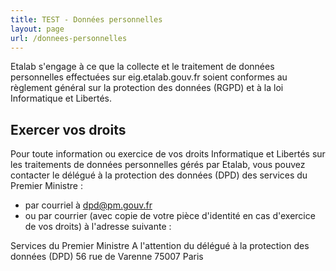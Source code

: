 ```yaml
---
title: TEST - Données personnelles
layout: page
url: /donnees-personnelles
---
```

Etalab s'engage à ce que la collecte et le traitement de données personnelles effectuées sur eig.etalab.gouv.fr soient conformes au règlement général sur la protection des données (RGPD) et à la loi Informatique et Libertés.

## Exercer vos droits

Pour toute information ou exercice de vos droits Informatique et Libertés sur les traitements de données personnelles gérés par Etalab, vous pouvez contacter le délégué à la protection des données (DPD) des services du Premier Ministre : 

* par courriel à dpd@pm.gouv.fr
* ou par courrier (avec copie de votre pièce d'identité en cas d'exercice de vos droits) à l'adresse suivante : 

Services du Premier Ministre
A l'attention du délégué à la protection des données (DPD)
56 rue de Varenne
75007 Paris